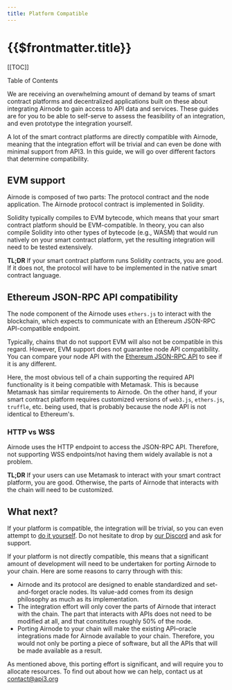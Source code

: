 ```yaml
---
title: Platform Compatible
---
```


# {{$frontmatter.title}}

[[TOC]]

<Version selectedVersion="next" />

<div class="toc-label">Table of Contents</div>

We are receiving an overwhelming amount of demand by teams of smart contract platforms and decentralized applications built on these about integrating Airnode to gain access to API data and services. These guides are for you to be able to self-serve to assess the feasibility of an integration, and even prototype the integration yourself.

A lot of the smart contract platforms are directly compatible with Airnode, meaning that the integration effort will be trivial and can even be done with minimal support from API3. In this guide, we will go over different factors that determine compatibility.

## EVM support

Airnode is composed of two parts: The protocol contract and the node application. The Airnode protocol contract is implemented in Solidity.

Solidity typically compiles to EVM bytecode, which means that your smart contract platform should be EVM-compatible. In theory, you can also compile Solidity into other types of bytecode (e.g., WASM) that would run natively on your smart contract platform, yet the resulting integration will need to be tested extensively.

**TL;DR** If your smart contract platform runs Solidity contracts, you are good. If it does not, the protocol will have to be implemented in the native smart contract language.

## Ethereum JSON-RPC API compatibility

The node component of the Airnode uses `ethers.js` to interact with the blockchain, which expects to communicate with an Ethereum JSON-RPC API-compatible endpoint.

Typically, chains that do not support EVM will also not be compatible in this regard. However, EVM support does not guarantee node API compatibility. You can compare your node API with the [ Ethereum JSON-RPC API](https://eth.wiki/json-rpc/API) to see if it is any different.

Here, the most obvious tell of a chain supporting the required API functionality is it being compatible with Metamask. This is because Metamask has similar requirements to Airnode. On the other hand, if your smart contract platform requires customized versions of `web3.js`, `ethers.js`, `truffle`, etc. being used, that is probably because the node API is not identical to Ethereum's.

### HTTP vs WSS

Airnode uses the HTTP endpoint to access the JSON-RPC API. Therefore, not supporting WSS endpoints/not having them widely available is not a problem.

**TL;DR** If your users can use Metamask to interact with your smart contract platform, you are good. Otherwise, the parts of Airnode that interacts with the chain will need to be customized.

## What next?

If your platform is compatible, the integration will be trivial, so you can even attempt to [do it yourself](self-serve-integration.md). Do not hesitate to drop by [our Discord](https://discord.gg/qnRrcfnm5W) and ask for support.

If your platform is not directly compatible, this means that a significant amount of development will need to be undertaken for porting Airnode to your chain. Here are some reasons to carry through with this:

- Airnode and its protocol are designed to enable standardized and set-and-forget oracle nodes. Its value-add comes from its design philosophy as much as its implementation.
- The integration effort will only cover the parts of Airnode that interact with the chain. The part that interacts with APIs does not need to be modified at all, and that constitutes roughly 50% of the node.
- Porting Airnode to your chain will make the existing API–oracle integrations made for Airnode available to your chain. Therefore, you would not only be porting a piece of software, but all the APIs that will be made available as a result.

As mentioned above, this porting effort is significant, and will require you to allocate resources. To find out about how we can help, contact us at contact@api3.org
